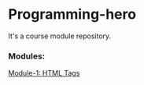 # Programming-hero
It's a course module repository.

### Modules:
[Module-1: HTML Tags](https://suny-webdevs.github.io/programming-hero/Module-1/index.html)
